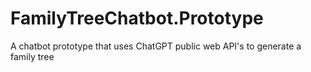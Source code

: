 # FamilyTreeChatbot.Prototype
A chatbot prototype that uses ChatGPT public web API's to generate a family tree
